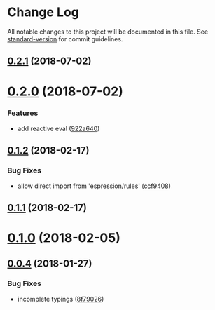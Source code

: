 # Change Log

All notable changes to this project will be documented in this file. See [standard-version](https://github.com/conventional-changelog/standard-version) for commit guidelines.

<a name="0.2.1"></a>
## [0.2.1](https://github.com/ianchi/ESpression/compare/v0.2.0...v0.2.1) (2018-07-02)



<a name="0.2.0"></a>
# [0.2.0](https://github.com/ianchi/ESpression/compare/v0.1.2...v0.2.0) (2018-07-02)


### Features

* add reactive eval ([922a640](https://github.com/ianchi/ESpression/commit/922a640))



<a name="0.1.2"></a>
## [0.1.2](https://github.com/ianchi/ESpression/compare/v0.1.1...v0.1.2) (2018-02-17)


### Bug Fixes

* allow direct import from 'espression/rules' ([ccf9408](https://github.com/ianchi/ESpression/commit/ccf9408))



<a name="0.1.1"></a>
## [0.1.1](https://github.com/ianchi/ESpression/compare/v0.1.0...v0.1.1) (2018-02-17)



<a name="0.1.0"></a>
# [0.1.0](https://github.com/ianchi/ESpression/compare/v0.0.4...v0.1.0) (2018-02-05)



<a name="0.0.4"></a>
## [0.0.4](https://github.com/ianchi/ESpression/compare/v0.0.3...v0.0.4) (2018-01-27)


### Bug Fixes

* incomplete typings ([8f79026](https://github.com/ianchi/ESpression/commit/8f79026))
